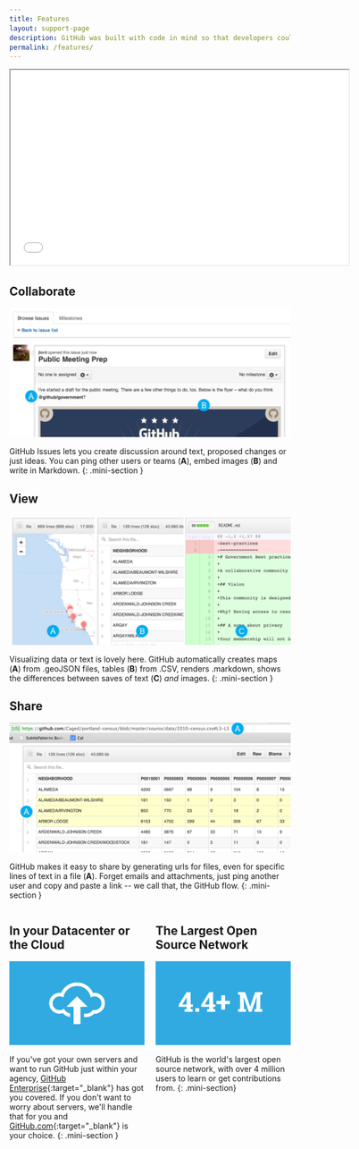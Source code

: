 ```yaml
---
title: Features
layout: support-page
description: GitHub was built with code in mind so that developers could work together, no matter where they were. Code, data and words are all simply text, so GitHub's collaboration features go way beyond just benefiting developers.
permalink: /features/
---
```

<div class="videoWrapper">
<iframe width="606" height="349" src="//www.youtube.com/embed/l_T3XEgXl14?list=PL0lo9MOBetEEvPMhIBbegwsXuIih8FP8h" allowfullscreen></iframe>
</div>

<div class="section" markdown="1">

## Collaborate

![Collaborate](/assets/img/collaborating.png)

GitHub Issues lets you create discussion around text, proposed changes or just ideas. You can ping other users or teams (**A**), embed images (**B**) and write in Markdown.
{: .mini-section }

## View

![View](/assets/img/view.png)

Visualizing data or text is lovely here. GitHub automatically creates maps (**A**) from .geoJSON files, tables (<strong>B</strong>) from .CSV, renders .markdown, shows the differences between saves of text (**C**) <em>and</em> images.
{: .mini-section }

## Share

![Share](/assets/img/share.png)

GitHub makes it easy to share by generating urls for files, even for specific lines of text in a file (**A**). Forget emails and attachments, just ping another user and copy and paste a link -- we call that, the GitHub flow.
{: .mini-section }

<div style="width: 48%; float: left;" markdown="1">

## In your Datacenter or the Cloud

![Cloud](/assets/img/cloud.png)

If you've got your own servers and want to run GitHub just within your agency, [GitHub Enterprise](https://enterprise.github.com){:target="_blank"} has got you covered. If you don't want to worry about servers, we'll handle that for you and [GitHub.com](https://github.com){:target="_blank"} is your choice.
{: .mini-section }

</div>

<div style="width: 48%; float: right;" markdown="1">

## The Largest Open Source Network

![Five Million](/assets/img/fourmillion.png)

GitHub is the world's largest open source network, with over 4 million users to learn or get contributions from.
{: .mini-section}

</div>
</div>
<div style="clear: both;"></div>
